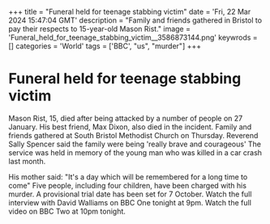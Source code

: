 +++
title = "Funeral held for teenage stabbing victim"
date = 'Fri, 22 Mar 2024 15:47:04 GMT'
description = "Family and friends gathered in Bristol to pay their respects to 15-year-old Mason Rist."
image = 'Funeral_held_for_teenage_stabbing_victim__3586873144.png'
keywrods =  []
categories = 'World'
tags = ['BBC', "us", "murder"]
+++

# Funeral held for teenage stabbing victim

Mason Rist, 15, died after being attacked by a number of people on 27 January.
His best friend, Max Dixon, also died in the incident.
Family and friends gathered at South Bristol Methodist Church on Thursday.
Reverend Sally Spencer said the family were being 'really brave and courageous' The service was held in memory of the young man who was killed in a car crash last month.

His mother said: "It's a day which will be remembered for a long time to come" Five people, including four children, have been charged with his murder.
A provisional trial date has been set for 7 October.
Watch the full interview with David Walliams on BBC One tonight at 9pm.
Watch the full video on BBC Two at 10pm tonight.

